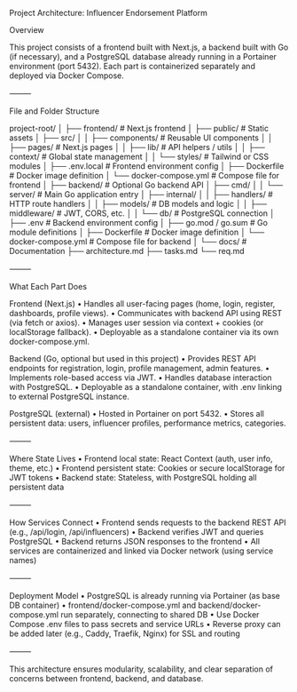 Project Architecture: Influencer Endorsement Platform

Overview

This project consists of a frontend built with Next.js, a backend built with Go (if necessary), and a PostgreSQL database already running in a Portainer environment (port 5432). Each part is containerized separately and deployed via Docker Compose.

⸻

File and Folder Structure

project-root/
│
├── frontend/                    # Next.js frontend
│   ├── public/                  # Static assets
│   ├── src/
│   │   ├── components/          # Reusable UI components
│   │   ├── pages/               # Next.js pages
│   │   ├── lib/                 # API helpers / utils
│   │   ├── context/             # Global state management
│   │   └── styles/              # Tailwind or CSS modules
│   ├── .env.local               # Frontend environment config
│   ├── Dockerfile               # Docker image definition
│   └── docker-compose.yml       # Compose file for frontend
│
├── backend/                    # Optional Go backend API
│   ├── cmd/
│   │   └── server/              # Main Go application entry
│   ├── internal/
│   │   ├── handlers/            # HTTP route handlers
│   │   ├── models/              # DB models and logic
│   │   ├── middleware/          # JWT, CORS, etc.
│   │   └── db/                  # PostgreSQL connection
│   ├── .env                     # Backend environment config
│   ├── go.mod / go.sum          # Go module definitions
│   ├── Dockerfile               # Docker image definition
│   └── docker-compose.yml       # Compose file for backend
│
└── docs/                       # Documentation
    ├── architecture.md
    ├── tasks.md
    └── req.md


⸻

What Each Part Does

Frontend (Next.js)
	•	Handles all user-facing pages (home, login, register, dashboards, profile views).
	•	Communicates with backend API using REST (via fetch or axios).
	•	Manages user session via context + cookies (or localStorage fallback).
	•	Deployable as a standalone container via its own docker-compose.yml.

Backend (Go, optional but used in this project)
	•	Provides REST API endpoints for registration, login, profile management, admin features.
	•	Implements role-based access via JWT.
	•	Handles database interaction with PostgreSQL.
	•	Deployable as a standalone container, with .env linking to external PostgreSQL instance.

PostgreSQL (external)
	•	Hosted in Portainer on port 5432.
	•	Stores all persistent data: users, influencer profiles, performance metrics, categories.

⸻

Where State Lives
	•	Frontend local state: React Context (auth, user info, theme, etc.)
	•	Frontend persistent state: Cookies or secure localStorage for JWT tokens
	•	Backend state: Stateless, with PostgreSQL holding all persistent data

⸻

How Services Connect
	•	Frontend sends requests to the backend REST API (e.g., /api/login, /api/influencers)
	•	Backend verifies JWT and queries PostgreSQL
	•	Backend returns JSON responses to the frontend
	•	All services are containerized and linked via Docker network (using service names)

⸻

Deployment Model
	•	PostgreSQL is already running via Portainer (as base DB container)
	•	frontend/docker-compose.yml and backend/docker-compose.yml run separately, connecting to shared DB
	•	Use Docker Compose .env files to pass secrets and service URLs
	•	Reverse proxy can be added later (e.g., Caddy, Traefik, Nginx) for SSL and routing

⸻

This architecture ensures modularity, scalability, and clear separation of concerns between frontend, backend, and database.